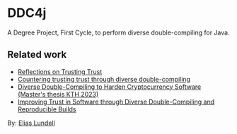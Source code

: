 # DDC4j

A Degree Project, First Cycle, to perform diverse double-compiling for Java.

## Related work
* [Reflections on Trusting Trust](https://dl.acm.org/doi/pdf/10.1145/358198.358210?trk=public_post_comment-text)
* [Countering trusting trust through diverse double-compiling](http://ieeexplore.ieee.org/document/1565233/)
* [Diverse Double-Compiling to Harden Cryptocurrency Software (Master's thesis KTH 2023)](http://urn.kb.se/resolve?urn=urn:nbn:se:kth:diva-323901)
* [Improving Trust in Software through Diverse Double-Compiling and Reproducible Builds](https://www.duo.uio.no/handle/10852/65737)

By: [Elias Lundell](https://eliaslundell.se)


